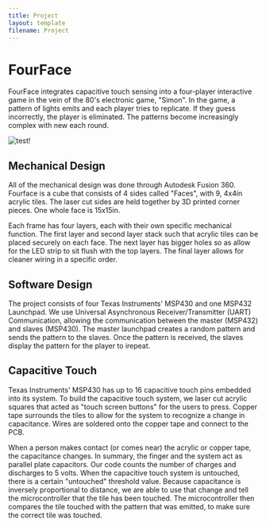 ```yaml
---
title: Project
layout: template
filename: Project
--- 
```


# FourFace 
FourFace integrates capacitive touch sensing into a four-player interactive game in the vein of the 80's electronic game, "Simon". In the game, a pattern of lights emits and each player tries to replicate. If they guess incorrectly, the player is eliminated. The patterns become increasingly complex with new each round.   

![test!](https://github.com/pmackle/EE-Emerge-2020-FourFace/blob/master/Documentation/Photos/pic.png?raw=true)

## Mechanical Design

All of the mechanical design was done through Autodesk Fusion 360. Fourface is a cube that consists of 4 sides called "Faces", with 9, 4x4in acrylic tiles. The laser cut sides are held together by 3D printed corner pieces. One whole face is 15x15in.

Each frame has four layers, each with their own specific mechanical function. The first layer and second layer stack such that acrylic tiles can be placed securely on each face. The next layer has bigger holes so as allow for the LED strip to sit flush with the top layers. The final layer allows for cleaner wiring in a specific order.

## Software Design 

The project consists of four Texas Instruments' MSP430 and one MSP432 Launchpad. We use Universal Asynchronous Receiver/Transmitter (UART) Communication, allowing the communication between the master (MSP432) and slaves (MSP430). The master launchpad creates a random pattern and sends the pattern to the slaves. Once the pattern is received, the slaves display the pattern for the player to irepeat.

## Capacitive Touch

Texas Instruments' MSP430 has up to 16 capacitive touch pins embedded into its system. To build the capacitive touch system, we laser cut acrylic squares that acted as "touch screen buttons" for the users to press. Copper tape surrounds the tiles to allow for the system to recognize a change in capacitance. Wires are soldered onto the copper tape and connect to the PCB.

When a person makes contact (or comes near) the acrylic or copper tape, the capacitance changes. In summary, the finger and the system act as parallel plate capacitors. Our code counts the number of charges and discharges to 5 volts. When the capacitive touch system is untouched, there is a certain "untouched" threshold value. Because capacitance is inversely proportional to distance, we are able to use that change and tell the microcontroller that the tile has been touched. The microcontroller then compares the tile touched with the pattern that was emitted, to make sure the correct tile was touched.
